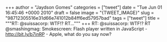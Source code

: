 
+++
author = "Jaydson Gomes"
categories = ["tweet"]
date = "Tue Jun 01 16:45:46 +0000 2010"
draft = false
image = "{TWEET_IMAGE}"
slug = "98712305516e31d66e741012b84ff6ed57957bad"
tags = ["tweet"]
title = """RT: @suissacorp: WTF!? RT..."""
+++
RT: @suissacorp: WTF!? RT @smashingmag: Smokescreen: Flash player written in JavaScript - http://bit.ly/b7inRP - Apple, what do you say now?
